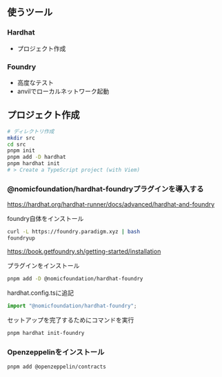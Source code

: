 ## 使うツール
### Hardhat
- プロジェクト作成

### Foundry
- 高度なテスト
- anvilでローカルネットワーク起動

## プロジェクト作成
```sh
# ディレクトリ作成
mkdir src
cd src
pnpm init
pnpm add -D hardhat
pnpm hardhat init
# > Create a TypeScript project (with Viem)
```

### @nomicfoundation/hardhat-foundryプラグインを導入する
https://hardhat.org/hardhat-runner/docs/advanced/hardhat-and-foundry

foundry自体をインストール
```sh
curl -L https://foundry.paradigm.xyz | bash
foundryup
```
https://book.getfoundry.sh/getting-started/installation

プラグインをインストール
```sh
pnpm add -D @nomicfoundation/hardhat-foundry
```

hardhat.config.tsに追記
```ts
import "@nomicfoundation/hardhat-foundry";
```

セットアップを完了するためにコマンドを実行
```sh
pnpm hardhat init-foundry
```

### Openzeppelinをインストール
```sh
pnpm add @openzeppelin/contracts
```
